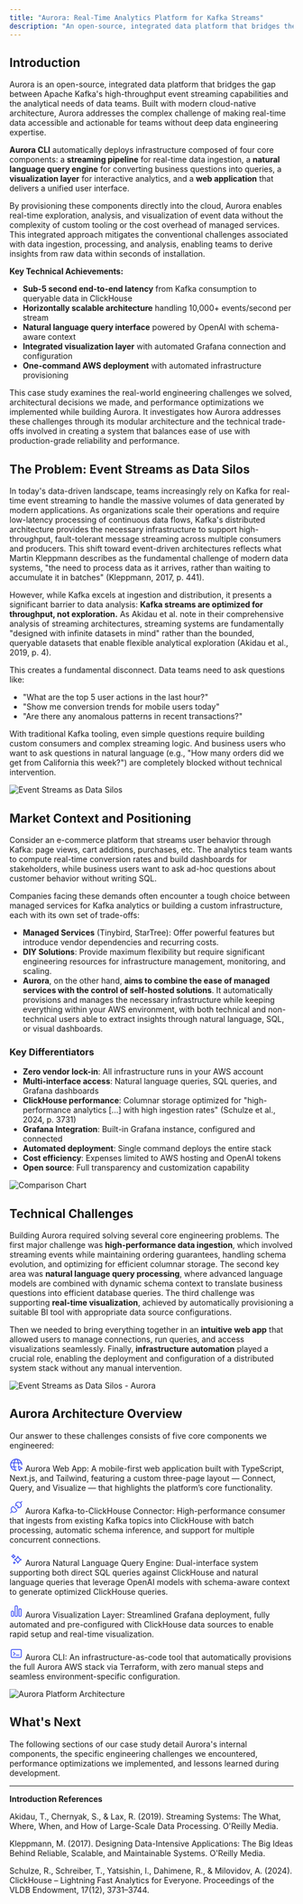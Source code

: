 ```yaml
---
title: "Aurora: Real-Time Analytics Platform for Kafka Streams"
description: "An open-source, integrated data platform that bridges the gap between Apache Kafka's high-throughput event streaming capabilities and the analytical needs of data teams."
---
```


## Introduction

Aurora is an open-source, integrated data platform that bridges the gap between Apache Kafka's high-throughput event streaming capabilities and the analytical needs of data teams. Built with modern cloud-native architecture, Aurora addresses the complex challenge of making real-time data accessible and actionable for teams without deep data engineering expertise.

**Aurora CLI** automatically deploys infrastructure composed of four core components: a **streaming pipeline** for real-time data ingestion, a **natural language query engine** for converting business questions into queries, a **visualization layer** for interactive analytics, and a **web application** that delivers a unified user interface.

By provisioning these components directly into the cloud, Aurora enables real-time exploration, analysis, and visualization of event data without the complexity of custom tooling or the cost overhead of managed services. This integrated approach mitigates the conventional challenges associated with data ingestion, processing, and analysis, enabling teams to derive insights from raw data within seconds of installation.

**Key Technical Achievements:**
- **Sub-5 second end-to-end latency** from Kafka consumption to queryable data in ClickHouse
- **Horizontally scalable architecture** handling 10,000+ events/second per stream
- **Natural language query interface** powered by OpenAI with schema-aware context
- **Integrated visualization layer** with automated Grafana connection and configuration
- **One-command AWS deployment** with automated infrastructure provisioning

This case study examines the real-world engineering challenges we solved, architectural decisions we made, and performance optimizations we implemented while building Aurora. It investigates how Aurora addresses these challenges through its modular architecture and the technical trade-offs involved in creating a system that balances ease of use with production-grade reliability and performance.

## The Problem: Event Streams as Data Silos

In today's data-driven landscape, teams increasingly rely on Kafka for real-time event streaming to handle the massive volumes of data generated by modern applications. As organizations scale their operations and require low-latency processing of continuous data flows, Kafka's distributed architecture provides the necessary infrastructure to support high-throughput, fault-tolerant message streaming across multiple consumers and producers. This shift toward event-driven architectures reflects what Martin Kleppmann describes as the fundamental challenge of modern data systems, "the need to process data as it arrives, rather than waiting to accumulate it in batches" (Kleppmann, 2017, p. 441).

However, while Kafka excels at ingestion and distribution, it presents a significant barrier to data analysis: **Kafka streams are optimized for throughput, not exploration.** As Akidau et al. note in their comprehensive analysis of streaming architectures, streaming systems are fundamentally "designed with infinite datasets in mind" rather than the bounded, queryable datasets that enable flexible analytical exploration (Akidau et al., 2019, p. 4).

This creates a fundamental disconnect. Data teams need to ask questions like:
- "What are the top 5 user actions in the last hour?"
- "Show me conversion trends for mobile users today"
- "Are there any anomalous patterns in recent transactions?"

With traditional Kafka tooling, even simple questions require building custom consumers and complex streaming logic. And business users who want to ask questions in natural language (e.g., "How many orders did we get from California this week?") are completely blocked without technical intervention.

![Event Streams as Data Silos](../../../assets/case-study/introduction/event-streams-as-data-silos.png)

## Market Context and Positioning

Consider an e-commerce platform that streams user behavior through Kafka: page views, cart additions, purchases, etc. The analytics team wants to compute real-time conversion rates and build dashboards for stakeholders, while business users want to ask ad-hoc questions about customer behavior without writing SQL.

Companies facing these demands often encounter a tough choice between managed services for Kafka analytics or building a custom infrastructure, each with its own set of trade-offs:

- **Managed Services** (Tinybird, StarTree): Offer powerful features but introduce vendor dependencies and recurring costs.
- **DIY Solutions**: Provide maximum flexibility but require significant engineering resources for infrastructure management, monitoring, and scaling.
- **Aurora**, on the other hand, **aims to combine the ease of managed services with the control of self-hosted solutions**. It automatically provisions and manages the necessary infrastructure while keeping everything within your AWS environment, with both technical and non-technical users able to extract insights through natural language, SQL, or visual dashboards.

### Key Differentiators
- **Zero vendor lock-in**: All infrastructure runs in your AWS account
- **Multi-interface access**: Natural language queries, SQL queries, and Grafana dashboards
- **ClickHouse performance**: Columnar storage optimized for "high-performance analytics [...] with high ingestion rates" (Schulze et al., 2024, p. 3731)
- **Grafana Integration**: Built-in Grafana instance, configured and connected
- **Automated deployment**: Single command deploys the entire stack
- **Cost efficiency**: Expenses limited to AWS hosting and OpenAI tokens
- **Open source**: Full transparency and customization capability

![Comparison Chart](../../../assets/case-study/introduction/comparison-chart.png)

## Technical Challenges

Building Aurora required solving several core engineering problems. The first major challenge was **high-performance data ingestion**, which involved streaming events while maintaining ordering guarantees, handling schema evolution, and optimizing for efficient columnar storage. The second key area was **natural language query processing**, where advanced language models are combined with dynamic schema context to translate business questions into efficient database queries. The third challenge was supporting **real-time visualization**, achieved by automatically provisioning a suitable BI tool with appropriate data source configurations.

Then we needed to bring everything together in an **intuitive web app** that allowed users to manage connections, run queries, and access visualizations seamlessly. Finally, **infrastructure automation** played a crucial role, enabling the deployment and configuration of a distributed system stack without any manual intervention.

![Event Streams as Data Silos - Aurora](../../../assets/case-study/introduction/event-streams-as-data-silos-aurora.png)

## Aurora Architecture Overview

Our answer to these challenges consists of five core components we engineered:
<div class="icon-list">
 <p>
    <svg xmlns="http://www.w3.org/2000/svg" width="24" height="24" viewBox="0 0 24 24"><g fill="none" stroke="#3d50f5" stroke-width="1.5"><path stroke-linecap="round" stroke-linejoin="round" d="M22 12c0-5.523-4.477-10-10-10S2 6.477 2 12s4.477 10 10 10"/><path stroke-linecap="round" stroke-linejoin="round" d="M13 2.05S16 6 16 12m-5 9.95S8 18 8 12s3-9.95 3-9.95M2.63 15.5H12m-9.37-7h18.74"/><path d="M21.879 17.917c.494.304.463 1.043-.045 1.101l-2.567.291l-1.151 2.312c-.228.459-.933.234-1.05-.334l-1.255-6.116c-.099-.48.333-.782.75-.525z" clip-rule="evenodd"/></g></svg>
    Aurora Web App: A mobile-first web application built with TypeScript, Next.js, and Tailwind, featuring a custom three-page layout — Connect, Query, and Visualize — that highlights the platform’s core functionality.
  </p>
  <p>
    <svg xmlns="http://www.w3.org/2000/svg" width="24" height="24" viewBox="0 0 24 24"><path fill="none" stroke="#3d50f5" stroke-linecap="round" stroke-width="1.5" d="M4.513 19.487c2.512 2.392 5.503 1.435 6.7.466c.618-.501.897-.825 1.136-1.065c.837-.777.784-1.555.24-2.177c-.219-.249-1.616-1.591-2.956-2.967c-.694-.694-1.172-1.184-1.582-1.58c-.547-.546-1.026-1.172-1.744-1.154c-.658 0-1.136.58-1.735 1.179c-.688.688-1.196 1.555-1.375 2.333c-.539 2.273.299 3.888 1.316 4.965Zm0 0L2 21.999M19.487 4.515c-2.513-2.394-5.494-1.42-6.69-.45c-.62.502-.898.826-1.138 1.066c-.837.778-.784 1.556-.239 2.178c.078.09.31.32.635.644m7.432-3.438c1.017 1.077 1.866 2.71 1.327 4.985c-.18.778-.688 1.645-1.376 2.334c-.598.598-1.077 1.179-1.735 1.179c-.718.018-1.09-.502-1.639-1.048m3.423-7.45L22 2m-5.936 9.964c-.41-.395-.994-.993-1.688-1.687c-.858-.882-1.74-1.75-2.321-2.325m4.009 4.012l-1.562 1.525m-3.99-3.984l1.543-1.553"/></svg>
    Aurora Kafka-to-ClickHouse Connector: High-performance consumer that ingests from existing Kafka topics into ClickHouse with batch processing, automatic schema inference, and support for multiple concurrent connections.
  </p>
  <p>
    <svg xmlns="http://www.w3.org/2000/svg" width="24" height="24" viewBox="0 0 24 24"><path fill="none" stroke="#3d50f5" stroke-linejoin="round" stroke-width="1.5" d="M15 19c1.2-3.678 2.526-5.005 6-6c-3.474-.995-4.8-2.322-6-6c-1.2 3.678-2.526 5.005-6 6c3.474.995 4.8 2.322 6 6Zm-8-9c.6-1.84 1.263-2.503 3-3c-1.737-.497-2.4-1.16-3-3c-.6 1.84-1.263 2.503-3 3c1.737.497 2.4 1.16 3 3Zm1.5 10c.3-.92.631-1.251 1.5-1.5c-.869-.249-1.2-.58-1.5-1.5c-.3.92-.631 1.251-1.5 1.5c.869.249 1.2.58 1.5 1.5Z"/></svg>
    Aurora Natural Language Query Engine: Dual-interface system supporting both direct SQL queries against ClickHouse and natural language queries that leverage OpenAI models with schema-aware context to generate optimized ClickHouse queries.
  </p>
  <p>
    <svg xmlns="http://www.w3.org/2000/svg" width="24" height="24" viewBox="0 0 24 24"><path fill="none" stroke="#3d50f5" stroke-linecap="round" stroke-linejoin="round" stroke-width="1.5" d="M6.209 12.324H4.401c-.579 0-1.048.47-1.048 1.048v6.83c0 .578.47 1.048 1.048 1.048H6.21c.58 0 1.049-.47 1.049-1.049v-6.829a1.05 1.05 0 0 0-1.049-1.049m6.694-9.573h-1.808c-.58 0-1.049.47-1.049 1.049V20.2c0 .58.47 1.049 1.05 1.049h1.807c.58 0 1.049-.47 1.049-1.049V3.8c0-.58-.47-1.049-1.05-1.049m6.696 5.176H17.79c-.58 0-1.049.47-1.049 1.05V20.2c0 .58.47 1.049 1.049 1.049h1.808a1.05 1.05 0 0 0 1.049-1.049V8.976c0-.58-.47-1.049-1.05-1.049"/></svg>
    Aurora Visualization Layer: Streamlined Grafana deployment, fully automated and pre-configured with ClickHouse data sources to enable rapid setup and real-time visualization.
  </p>
  <p>
    <svg xmlns="http://www.w3.org/2000/svg" width="24" height="24" viewBox="0 0 24 24"><path fill="none" stroke="#3d50f5" stroke-linecap="round" stroke-linejoin="round" stroke-width="1.5" d="M17 15h-5m-5-5l3 2.5L7 15m-4 .8V8.2c0-1.12 0-1.68.218-2.108c.192-.377.497-.682.874-.874C4.52 5 5.08 5 6.2 5h11.6c1.12 0 1.68 0 2.107.218c.377.192.683.497.875.874c.218.427.218.987.218 2.105v7.606c0 1.118 0 1.677-.218 2.104a2 2 0 0 1-.875.875c-.427.218-.986.218-2.104.218H6.197c-1.118 0-1.678 0-2.105-.218a2 2 0 0 1-.874-.875C3 17.48 3 16.92 3 15.8"/></svg>
    Aurora CLI: An infrastructure-as-code tool that automatically provisions the full Aurora AWS stack via Terraform, with zero manual steps and seamless environment-specific configuration.
  </p>
</div>

![Aurora Platform Architecture](../../../assets/case-study/introduction/aurora-platform-architecture.png)

## What's Next

The following sections of our case study detail Aurora's internal components, the specific engineering challenges we encountered, performance optimizations we implemented, and lessons learned during development.

---

**Introduction References**

Akidau, T., Chernyak, S., & Lax, R. (2019). Streaming Systems: The What, Where, When, and How of Large-Scale Data Processing. O'Reilly Media.

Kleppmann, M. (2017). Designing Data-Intensive Applications: The Big Ideas Behind Reliable, Scalable, and Maintainable Systems. O'Reilly Media.

Schulze, R., Schreiber, T., Yatsishin, I., Dahimene, R., & Milovidov, A. (2024). ClickHouse – Lightning Fast Analytics for Everyone. Proceedings of the VLDB Endowment, 17(12), 3731–3744.
